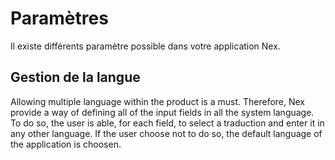 # Paramètres
Il existe différents paramètre possible dans votre application Nex.

## Gestion de la langue
Allowing multiple language within the product is a must. Therefore, Nex provide a way of defining all of the input fields in all the system language. To do so, the user is able, for each field, to select a traduction and enter it in any other language. If the user choose not to do so, the default language of the application is choosen.